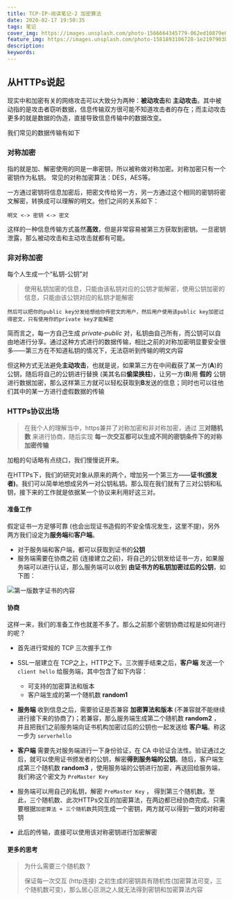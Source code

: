 ```yaml
---
title: TCP-IP-阅读笔记-2 加密算法
date: 2020-02-17 19:50:35
tags: 笔记
cover_img: https://images.unsplash.com/photo-1566664345779-062ed10879e0?ixlib=rb-1.2.1&ixid=eyJhcHBfaWQiOjEyMDd9&auto=format&fit=crop&w=1267&q=80
feature_img: https://images.unsplash.com/photo-1581893106728-1e2197903b0a?ixlib=rb-1.2.1&ixid=eyJhcHBfaWQiOjEyMDd9&auto=format&fit=crop&w=1350&q=80
description:
keywords:
---
```


## 从HTTPs说起

现实中和加密有关的网络攻击可以大致分为两种：**被动攻击**和 **主动攻击**。其中被动指的是攻击者窃听数据，信息传输双方很可能不知道攻击者的存在；而主动攻击更多的就是数据的伪造，直接导致信息传输中的数据改变。

我们常见的数据传输有如下

### 对称加密

指的就是加、解密使用的同是一串密钥，所以被称做对称加密。对称加密只有一个密钥作为私钥。
常见的对称加密算法：DES，AES等。

一方通过密钥将信息加密后，把密文传给另一方，另一方通过这个相同的密钥将密文解密，转换成可以理解的明文。他们之间的关系如下：

```
明文 <-> 密钥 <-> 密文
```

这样的一种信息传输方式虽然**高效**，但是非常容易被第三方获取到密钥。一旦密钥泄露，那么被动攻击和主动攻击就都有可能。

### 非对称加密

每个人生成一个“私钥-公钥”对

> 使用私钥加密的信息，只能由该私钥对应的公钥才能解密，使用公钥加密的信息，只能由该公钥对应的私钥才能解密

```
然后可以把你的public key分发给想给你传密文的用户，然后用户使用该public key加密过得密文，只有使用你的private key才能解密
```

简而言之，每一方自己生成 *private-public* 对，私钥由自己所有，而公钥可以自由地进行分享。通过这种方式进行的数据传输，相比之前的对称加密明显要安全很多——第三方在不知道私钥的情况下，无法窃听到传输的明文内容

但这种方式无法避免**主动攻击**，也就是说，如果第三方在中间截获了某一方(**A**)的公钥，随后将自己的公钥进行替换 (美其名曰**偷梁换柱**)，让另一方(**B**)用 **假的** 公钥进行数据加密，那么这样第三方就可以轻松获取到**B**发送的信息；同时也可以往他们其中的某一方进行虚假数据的传输

### HTTPs协议出场

> 在我个人的理解当中，https兼并了对称加密和非对称加密，通过 **三对随机数** 来进行协商，随后实现 **每一次交互都可以生成不同的密钥条件下的对称加密传输**
>

 加粗的句话略有点绕口，我们慢慢说开来。

在HTTPs下，我们的研究对象从原来的两个，增加另一个第三方——**证书(颁发者)**。我们可以简单地想成另外一对公钥私钥。那么现在我们就有了三对公钥和私钥，接下来的工作就是依据某一个协议来利用好这三对。

#### 准备工作

假定证书一方足够可靠 (也会出现证书造假的不安全情况发生，这里不提)，另外两方我们设定为**服务端**和**客户端**。

- 对于服务端和客户端，都可以获取到证书的**公钥**
- 服务端需要在协商之前 (连接建立之前)，将自己的公钥发给证书一方，如果服务端可以进行认证，那么服务端可以收到 **由证书方的私钥加密过后的公钥**，如下图：

<img src="https://showme.codes/assets/images/2017-2-20-292372-f3dd4b7370df950e.png" alt="第一版数字证书的内容"  />

#### 协商

这样一来，我们的准备工作也就差不多了。那么之前那个密钥协商过程是如何进行的呢？

- 首先进行常规的 TCP 三次握手工作
- SSL一层建立在 TCP之上，HTTP之下。三次握手结束之后，**客户端** 发送一个 `client hello` 给服务端，其中包含了如下内容：
  - 可支持的加密算法和版本
  - 客户端生成的第一个随机数 **random1**

- **服务端** 收到信息之后，需要验证是否兼容 **加密算法和版本** (不兼容就不能继续进行接下来的协商了)；若兼容，那么服务端生成第二个随机数 **random2** ，并且把我们之前服务端向证书机构加密过后的公钥也一起发送给 **客户端**。称这一步为 `serverhello`
- **客户端** 需要先对服务端进行一下身份验证，在 CA 中验证合法性。验证通过之后，就可以使用证书颁发者的公钥，解密**得到服务端的公钥**。随后，客户端生成第三个随机数 **random3** ，使用服务端的公钥进行加密，再送回给服务端，我们称这个密文为 `PreMaster Key`
- 服务端可以用自己的私钥，解密 `PreMaster Key` ， 得到第三个随机数。至此，三个随机数、此次HTTPs交互的加密算法，在两边都已经协商完成。只需要根据`加密算法 + 三个随机数`共同生成一个密钥，两方就可以得到一致的对称密钥
- 此后的传输，直接可以使用该对称密钥进行加密解密

#### 更多的思考

> 为什么需要三个随机数？
>
> 保证每一次交互 (http连接) 之初生成的密钥具有随机性(加密算法可变，三个随机数可变)，那么居心叵测之人就无法得到密钥和加密算法内容